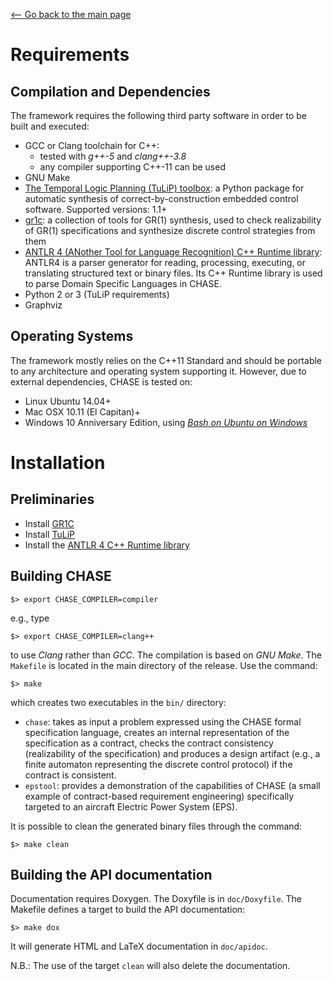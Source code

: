 [<-- Go back to the main page][HOME]

# Requirements

## Compilation and Dependencies
The framework requires the following third party software in order to be built and executed:

- GCC or Clang toolchain for C++:
	- tested with *g++-5* and *clang++-3.8*
	- any compiler supporting C++-11 can be used
- GNU Make
- [The Temporal Logic Planning (TuLiP) toolbox][1]: a Python package for automatic synthesis of correct-by-construction embedded control software. Supported versions: 1.1+ 
- [gr1c][2]: a collection of tools for GR(1) synthesis,  used to check realizability of GR(1) specifications and synthesize discrete control strategies from them
- [ANTLR 4 (ANother Tool for Language Recognition) C++ Runtime library][3]: ANTLR4 is a parser generator for reading, processing, executing, or translating structured text or binary files. Its C++ Runtime library is used to parse Domain Specific Languages in CHASE.
- Python 2 or 3 (TuLiP requirements)
- Graphviz

## Operating Systems
The framework mostly relies on the C++11 Standard and  should be portable to any architecture and operating system supporting it. However, due to external dependencies, CHASE is tested on:
- Linux Ubuntu 14.04+
- Mac OSX 10.11 (El Capitan)+
- Windows 10 Anniversary Edition, using [*Bash on Ubuntu on Windows*][4] 

# Installation

## Preliminaries
- Install [GR1C][2]
- Install [TuLiP][3]
- Install the [ANTLR 4 C++ Runtime library][5]


## Building CHASE

`$> export CHASE_COMPILER=compiler`

e.g., type

`$> export CHASE_COMPILER=clang++`

to use *Clang* rather than *GCC*.
The compilation is based on *GNU Make*. The `Makefile` is located in the main directory of the release. Use the command:

`$> make`

which creates two executables in the `bin/` directory:

- `chase`: takes as input a problem expressed using the CHASE formal specification language, creates an internal representation of the specification as a contract, checks the contract consistency (realizability of the specification) and produces a design artifact (e.g., a finite automaton representing the discrete control protocol) if the contract is consistent.
- `epstool`: provides a demonstration of the capabilities of CHASE (a small example of contract-based requirement engineering) specifically targeted to an aircraft Electric Power System (EPS).

It is possible to clean the generated binary files through the command:

`$> make clean`

## Building the API documentation

Documentation requires Doxygen. The Doxyfile is in `doc/Doxyfile`. The Makefile defines a target to build the API documentation:

`$> make dox`

It will generate HTML and LaTeX documentation in `doc/apidoc`.

N.B.: The use of the target `clean` will also delete the documentation.

[1]: http://tulip-control.sourceforge.net/
[2]: https://github.com/slivingston/gr1c
[3]: http://www.antlr.org/
[4]: https://msdn.microsoft.com/en-us/commandline/wsl/about
[5]: https://github.com/antlr/antlr4/blob/master/doc/cpp-target.md
[HOME]: ../../README.md
